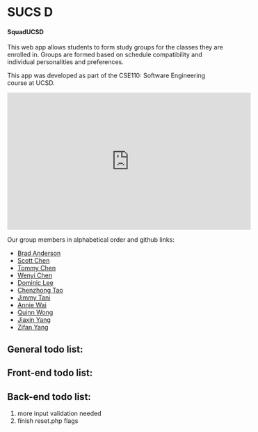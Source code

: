 <html>
<h1>SUCS D</h1>
<h4>SquadUCSD</h4>

<p>
This web app allows students to form study groups for the classes they are enrolled in. Groups are formed based on schedule compatibility and individual personalities and preferences.
</p>

<p>
This app was developed as part of the CSE110: Software Engineering course at UCSD.
</p>

<iframe width="560" height="315" src="https://www.youtube.com/embed/k4o1xaSpKTU?ecver=1" frameborder="0" allowfullscreen></iframe>

<p>Our group members in alphabetical order and github links:</p>
<ul>
<li><a href=https://www.github.com/braanderson>Brad Anderson</a></li>
<li><a href=https://www.github.com/scottchen625>Scott Chen</a></li>
<li><a href=https://www.github.com/toc007>Tommy Chen</a></li>
<li><a href=https://www.github.com/wenyichen>Wenyi Chen</a></li>
<li><a href=https://www.github.com/yil667>Dominic Lee</a></li>
<li><a href=https://www.github.com/chtao>Chenzhong Tao</a></li>
<li><a href=https://www.github.com/JimmyTani>Jimmy Tani</a></li>
<li><a href=https://www.github.com/apwai>Annie Wai</a></li>
<li><a href=https://www.github.com/qwong95>Quinn Wong</a></li>
<li><a href=https://www.github.com/JiaxinY>Jiaxin Yang</a></li>
<li><a href=https://www.github.com/p6668>Zifan Yang</a></li>
</ul>

<h2>General todo list: </h2>
<h2>Front-end todo list: </h2>
<h2>Back-end todo list:</h2>
<ol>
    <li> more input validation needed</li>
    <li> finish reset.php flags </li>
</ol>
</html>
